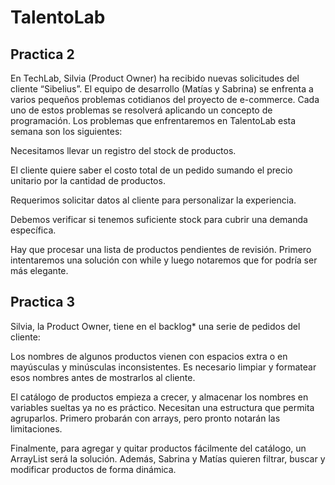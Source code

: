 # TalentoLab

## Practica 2

En TechLab, Silvia (Product Owner) ha recibido nuevas solicitudes del cliente “Sibelius”. El equipo de desarrollo (Matías y Sabrina) se enfrenta a varios pequeños problemas cotidianos del proyecto de e-commerce. Cada uno de estos problemas se resolverá aplicando un concepto de programación. Los problemas que enfrentaremos en TalentoLab esta semana son los siguientes:

Necesitamos llevar un registro del stock de productos.

El cliente quiere saber el costo total de un pedido sumando el precio unitario por la cantidad de productos.

Requerimos solicitar datos al cliente para personalizar la experiencia.

Debemos verificar si tenemos suficiente stock para cubrir una demanda específica.

Hay que procesar una lista de productos pendientes de revisión. Primero intentaremos una solución con while y luego notaremos que for podría ser más elegante.

## Practica 3

Silvia, la Product Owner, tiene en el backlog* una serie de pedidos del cliente:

Los nombres de algunos productos vienen con espacios extra o en mayúsculas y minúsculas inconsistentes. Es necesario limpiar y formatear esos nombres antes de mostrarlos al cliente.

El catálogo de productos empieza a crecer, y almacenar los nombres en variables sueltas ya no es práctico. Necesitan una estructura que permita agruparlos. Primero probarán con arrays, pero pronto notarán las limitaciones.

Finalmente, para agregar y quitar productos fácilmente del catálogo, un ArrayList será la solución. Además, Sabrina y Matías quieren filtrar, buscar y modificar productos de forma dinámica.
